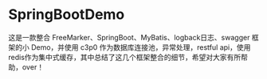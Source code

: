 # SpringBootDemo

这是一款整合 FreeMarker、SpringBoot、MyBatis、logback日志、swagger 框架的小 Demo，并使用 c3p0 作为数据库连接池，异常处理，restful api，使用redis作为集中式缓存，其中总结了这几个框架整合的细节，希望对大家有所帮助，over！
